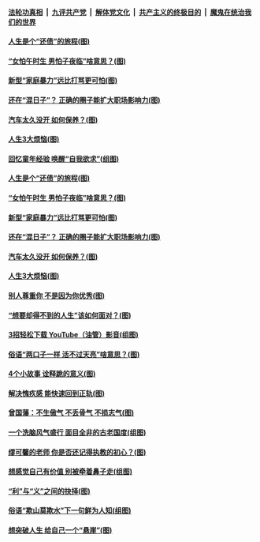 ####  [法轮功真相](../../../../basic/blob/master/README.md?t=06210102) &nbsp;|&nbsp; [九评共产党](../../../../9ping.md/blob/master/README.md?t=06210102) &nbsp;|&nbsp; [解体党文化](../../../../jtdwh.md/blob/master/README.md?t=06210102)  &nbsp;|&nbsp; [共产主义的终极目的](../../../../gczydzjmd.md/blob/master/README.md?t=06210102) &nbsp;|&nbsp; [魔鬼在统治我们的世界](../../../../mgztzwmdsj.md/blob/master/README.md?t=06210102) 

#### [人生是个“还债”的旅程(图)](../pages/p8/936768.md?t=06210102) 

#### [“女怕午时生 男怕子夜临”啥意思？(图)](../pages/p8/937081.md?t=06210102) 

#### [新型“家庭暴力”远比打骂更可怕(图)](../pages/p8/936230.md?t=06210102) 

#### [还在“混日子”？ 正确的圈子能扩大职场影响力(图)](../pages/p8/937049.md?t=06210102) 

#### [汽车太久没开 如何保养？(图)](../pages/p8/937035.md?t=06210102) 

#### [人生3大烦恼(图)](../pages/p8/936959.md?t=06210102) 

#### [回忆童年经验 唤醒“自我欲求”(组图)](../pages/p8/937082.md?t=06210102) 

#### [人生是个“还债”的旅程(图)](../pages/p8/936768.md?t=06210102) 

#### [“女怕午时生 男怕子夜临”啥意思？(图)](../pages/p8/937081.md?t=06210102) 

#### [新型“家庭暴力”远比打骂更可怕(图)](../pages/p8/936230.md?t=06210102) 

#### [还在“混日子”？ 正确的圈子能扩大职场影响力(图)](../pages/p8/937049.md?t=06210102) 

#### [汽车太久没开 如何保养？(图)](../pages/p8/937035.md?t=06210102) 

#### [人生3大烦恼(图)](../pages/p8/936959.md?t=06210102) 

#### [别人尊重你 不是因为你优秀(图)](../pages/p8/936253.md?t=06210102) 

#### [“想要却得不到的人生”该如何面对？(图)](../pages/p8/936933.md?t=06210102) 

#### [3招轻松下载 YouTube（油管）影音(组图)](../pages/p8/936922.md?t=06210102) 

#### [俗语“两口子一样 活不过天亮”啥意思？(图)](../pages/p8/936917.md?t=06210102) 

#### [4个小故事 诠释跪的意义(图)](../pages/p8/936353.md?t=06210102) 

#### [解决愧疚感 能快速回到正轨(图)](../pages/p8/936834.md?t=06210102) 

#### [曾国藩：不生傲气 不丢骨气 不损志气(图)](../pages/p8/936248.md?t=06210102) 

#### [一个洗脑风气盛行 面目全非的古老国度(组图)](../pages/p8/936759.md?t=06210102) 

#### [缪可馨的老师 你是否还记得执教的初心？(图)](../pages/p8/936737.md?t=06210102) 

#### [想感觉自己有价值 别被牵着鼻子走(组图)](../pages/p8/936721.md?t=06210102) 

#### [“利”与“义”之间的抉择(图)](../pages/p8/936246.md?t=06210102) 

#### [俗语“欺山莫欺水”下一句鲜为人知(组图)](../pages/p8/936659.md?t=06210102) 

#### [想突破人生 给自己一个“悬崖”(图)](../pages/p8/936658.md?t=06210102) 

